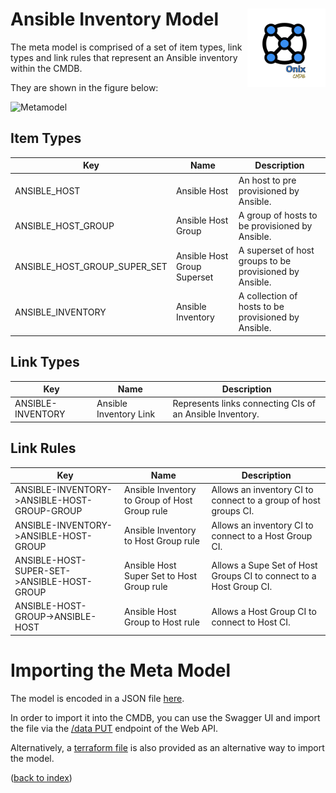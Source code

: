 # Ansible Inventory Model <img src="../../docs/pics/ox.png" width="125" height="125" align="right">

The meta model is comprised of a set of item types, link types and link rules that represent an Ansible inventory within the CMDB. 

They are shown in the figure below:

![Metamodel](ansible.png "meta model")

## Item Types

| Key | Name | Description |
|---|---|---|
| ANSIBLE_HOST | Ansible Host | An host to pre provisioned by Ansible. |
| ANSIBLE_HOST_GROUP | Ansible Host Group | A group of hosts to be provisioned by Ansible. |
| ANSIBLE_HOST_GROUP_SUPER_SET | Ansible Host Group Superset| A superset of host groups to be provisioned by Ansible. |
| ANSIBLE_INVENTORY | Ansible Inventory | A collection of hosts to be provisioned by Ansible. |

## Link Types

| Key | Name | Description |
|---|---|---|
| ANSIBLE-INVENTORY | Ansible Inventory Link | Represents links connecting CIs of an Ansible Inventory. |

## Link Rules

| Key | Name | Description |
|---|---|---|
| ANSIBLE-INVENTORY->ANSIBLE-HOST-GROUP-GROUP | Ansible Inventory to Group of Host Group rule| Allows an inventory CI to connect to a group of host groups CI. |
| ANSIBLE-INVENTORY->ANSIBLE-HOST-GROUP | Ansible Inventory to Host Group rule | Allows an inventory CI to connect to a Host Group CI. |
| ANSIBLE-HOST-SUPER-SET->ANSIBLE-HOST-GROUP | Ansible Host Super Set to Host Group rule | Allows a Supe Set of Host Groups CI to connect to a Host Group CI.|
| ANSIBLE-HOST-GROUP->ANSIBLE-HOST | Ansible Host Group to Host rule | Allows a Host Group CI to connect to Host CI.|

# Importing the Meta Model

The model is encoded in a JSON file [here](./ansible_model.json).

In order to import it into the CMDB, you can use the Swagger UI and import the file via the [/data PUT](http://localhost:8080/swagger-ui.html#/web-api/createOrUpdateDataUsingPUT) endpoint of the Web API.

Alternatively, a [terraform file](main.tf) is also provided as an alternative way to import the model.

([back to index](../readme.md))